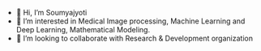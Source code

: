 - 👋 Hi, I’m Soumyajyoti
- 👀 I’m interested in Medical Image processing, Machine Learning and Deep Learning, Mathematical Modeling.
- 💞️ I’m looking to collaborate with Research & Development organization


<!---
Jyoti93/Jyoti93 is a ✨ special ✨ repository because its `README.md` (this file) appears on your GitHub profile.
You can click the Preview link to take a look at your changes.
--->

